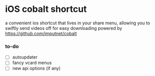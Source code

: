 # iOS cobalt shortcut

a convenient ios shortcut that lives in your share menu, allowing you to swiftly send videos off for easy downloading
powered by https://github.com/imputnet/cobalt

### to-do
- [ ] autoupdater
- [ ] fancy vcard menus
- [ ] new api options (if any)
